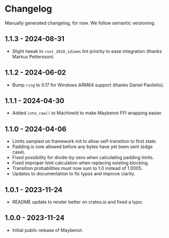 # Changelog

Manually generated changelog, for now. We follow semantic versioning.

## 1.1.3 - 2024-08-31
- Slight tweak to `rust_2018_idioms` lint priority to ease integration (thanks
  Markus Pettersson).

## 1.1.2 - 2024-06-02
- Bump `ring` to 0.17 for Windows ARM64 support (thanks Daniel Paoliello).

## 1.1.1 - 2024-04-30
- Added `into_raw()` to MachineId to make Maybenot FFI wrapping easier.

## 1.1.0 - 2024-04-06
- Limits sampled on framework init to allow self-transition to first state.
- Padding is now allowed before any bytes have yet been sent (edge case).
- Fixed possibility for divide-by-zero when calculating padding limits.
- Fixed improper limit calculation when replacing existing blocking.
- Transition probabilities must now sum to 1.0 instead of 1.0005.
- Updates to documentation to fix typos and improve clarity.

## 1.0.1 - 2023-11-24
- README update to render better on crates.io and fixed a typo.

## 1.0.0 - 2023-11-24
- Initial public release of Maybenot.

